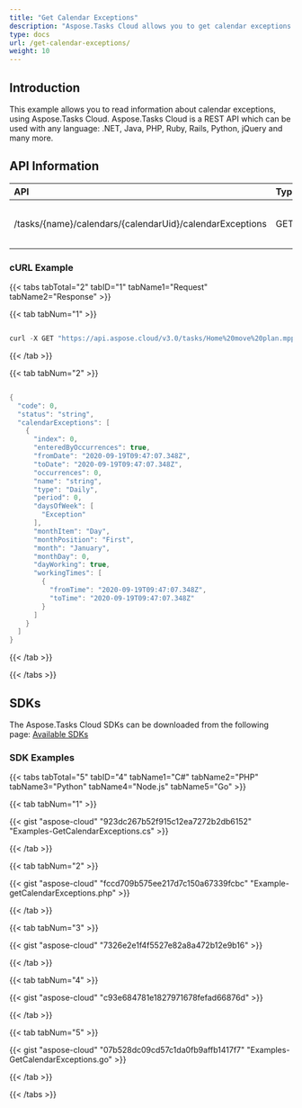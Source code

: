 ```yaml
---
title: "Get Calendar Exceptions"
description: "Aspose.Tasks Cloud allows you to get calendar exceptions in MPP, MPT and XML. Moreover, our REST API can be used with nearly all languages like .NET, Node.JS, Python, PHP, Go, Java and many more."
type: docs
url: /get-calendar-exceptions/
weight: 10
---
```


## **Introduction**
This example allows you to read information about calendar exceptions, using Aspose.Tasks Cloud. Aspose.Tasks Cloud is a REST API which can be used with any language: .NET, Java, PHP, Ruby, Rails, Python, jQuery and many more.
## **API Information**

|**API**|**Type**|**Description**|**Resource Link**|
| :- | :- | :- | :- |
|/tasks/{name}/calendars/{calendarUid}/calendarExceptions|GET|Read Calendar Exception Information|[GetCalendarExceptions](https://apireference.aspose.cloud/tasks/#/TasksCalendar/GetCalendarExceptions)|
### **cURL Example**
{{< tabs tabTotal="2" tabID="1" tabName1="Request" tabName2="Response" >}}

{{< tab tabNum="1" >}}

```java

curl -X GET "https://api.aspose.cloud/v3.0/tasks/Home%20move%20plan.mpp/calendars/1/calendarExceptions" -H "accept: application/json"

```

{{< /tab >}}

{{< tab tabNum="2" >}}

```java

{
  "code": 0,
  "status": "string",
  "calendarExceptions": [
    {
      "index": 0,
      "enteredByOccurrences": true,
      "fromDate": "2020-09-19T09:47:07.348Z",
      "toDate": "2020-09-19T09:47:07.348Z",
      "occurrences": 0,
      "name": "string",
      "type": "Daily",
      "period": 0,
      "daysOfWeek": [
        "Exception"
      ],
      "monthItem": "Day",
      "monthPosition": "First",
      "month": "January",
      "monthDay": 0,
      "dayWorking": true,
      "workingTimes": [
        {
          "fromTime": "2020-09-19T09:47:07.348Z",
          "toTime": "2020-09-19T09:47:07.348Z"
        }
      ]
    }
  ]
}

```

{{< /tab >}}

{{< /tabs >}}
## **SDKs**
The Aspose.Tasks Cloud SDKs can be downloaded from the following page: [Available SDKs](/tasks/available-sdks/)
### **SDK Examples**
{{< tabs tabTotal="5" tabID="4" tabName1="C#" tabName2="PHP" tabName3="Python" tabName4="Node.js" tabName5="Go" >}}

{{< tab tabNum="1" >}}

{{< gist "aspose-cloud" "923dc267b52f915c12ea7272b2db6152" "Examples-GetCalendarExceptions.cs" >}}

{{< /tab >}}

{{< tab tabNum="2" >}}

{{< gist "aspose-cloud" "fccd709b575ee217d7c150a67339fcbc" "Example-getCalendarExceptions.php" >}}

{{< /tab >}}

{{< tab tabNum="3" >}}

{{< gist "aspose-cloud" "7326e2e1f4f5527e82a8a472b12e9b16" >}}

{{< /tab >}}

{{< tab tabNum="4" >}}

{{< gist "aspose-cloud" "c93e684781e1827971678fefad66876d" >}}

{{< /tab >}}

{{< tab tabNum="5" >}}

{{< gist "aspose-cloud" "07b528dc09cd57c1da0fb9affb1417f7" "Examples-GetCalendarExceptions.go" >}}

{{< /tab >}}

{{< /tabs >}}
